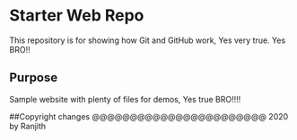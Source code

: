 # Starter Web Repo

This repository is for showing how Git and GitHub work, Yes very true. Yes BRO!!

## Purpose

Sample website with plenty of files for demos, Yes true BRO!!!!

##Copyright changes @@@@@@@@@@@@@@@@@@@@@@@ 2020 by Ranjith 